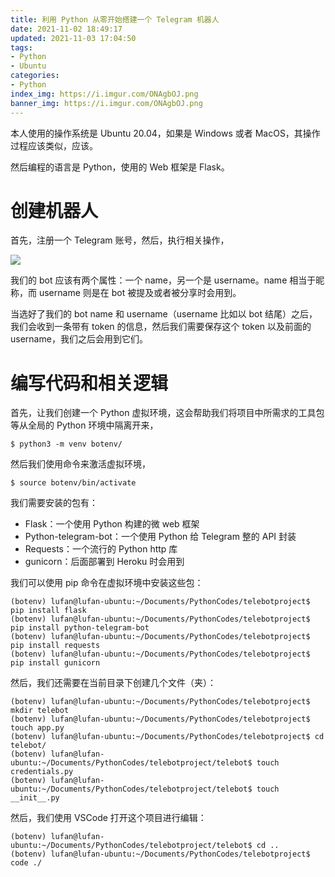 ```yaml
---
title: 利用 Python 从零开始搭建一个 Telegram 机器人
date: 2021-11-02 18:49:17
updated: 2021-11-03 17:04:50
tags:
- Python
- Ubuntu
categories:
- Python
index_img: https://i.imgur.com/ONAgbOJ.png
banner_img: https://i.imgur.com/ONAgbOJ.png
---
```


本人使用的操作系统是 Ubuntu 20.04，如果是 Windows 或者 MacOS，其操作过程应该类似，应该。

然后编程的语言是 Python，使用的 Web 框架是 Flask。

# 创建机器人

首先，注册一个 Telegram 账号，然后，执行相关操作，

![](https://i.imgur.com/nlClsIW.png)

我们的 bot 应该有两个属性：一个 name，另一个是 username。name 相当于昵称，而 username 则是在 bot 被提及或者被分享时会用到。

当选好了我们的 bot name 和 username（username 比如以 bot 结尾）之后，我们会收到一条带有 token 的信息，然后我们需要保存这个 token 以及前面的 username，我们之后会用到它们。

# 编写代码和相关逻辑

首先，让我们创建一个 Python 虚拟环境，这会帮助我们将项目中所需求的工具包等从全局的 Python 环境中隔离开来，

```shell
$ python3 -m venv botenv/
```

然后我们使用命令来激活虚拟环境，

```shell
$ source botenv/bin/activate
```

我们需要安装的包有：

- Flask：一个使用 Python 构建的微 web 框架
- Python-telegram-bot：一个使用 Python 给 Telegram 整的 API 封装
- Requests：一个流行的 Python http 库
- gunicorn：后面部署到 Heroku 时会用到

我们可以使用 pip 命令在虚拟环境中安装这些包：

```shell
(botenv) lufan@lufan-ubuntu:~/Documents/PythonCodes/telebotproject$ pip install flask
(botenv) lufan@lufan-ubuntu:~/Documents/PythonCodes/telebotproject$ pip install python-telegram-bot
(botenv) lufan@lufan-ubuntu:~/Documents/PythonCodes/telebotproject$ pip install requests
(botenv) lufan@lufan-ubuntu:~/Documents/PythonCodes/telebotproject$ pip install gunicorn
```

然后，我们还需要在当前目录下创建几个文件（夹）：

```shell
(botenv) lufan@lufan-ubuntu:~/Documents/PythonCodes/telebotproject$ mkdir telebot
(botenv) lufan@lufan-ubuntu:~/Documents/PythonCodes/telebotproject$ touch app.py
(botenv) lufan@lufan-ubuntu:~/Documents/PythonCodes/telebotproject$ cd telebot/
(botenv) lufan@lufan-ubuntu:~/Documents/PythonCodes/telebotproject/telebot$ touch credentials.py
(botenv) lufan@lufan-ubuntu:~/Documents/PythonCodes/telebotproject/telebot$ touch __init__.py
```

然后，我们使用 VSCode 打开这个项目进行编辑：

```shell
(botenv) lufan@lufan-ubuntu:~/Documents/PythonCodes/telebotproject/telebot$ cd ..
(botenv) lufan@lufan-ubuntu:~/Documents/PythonCodes/telebotproject$ code ./
```

```shell

```

